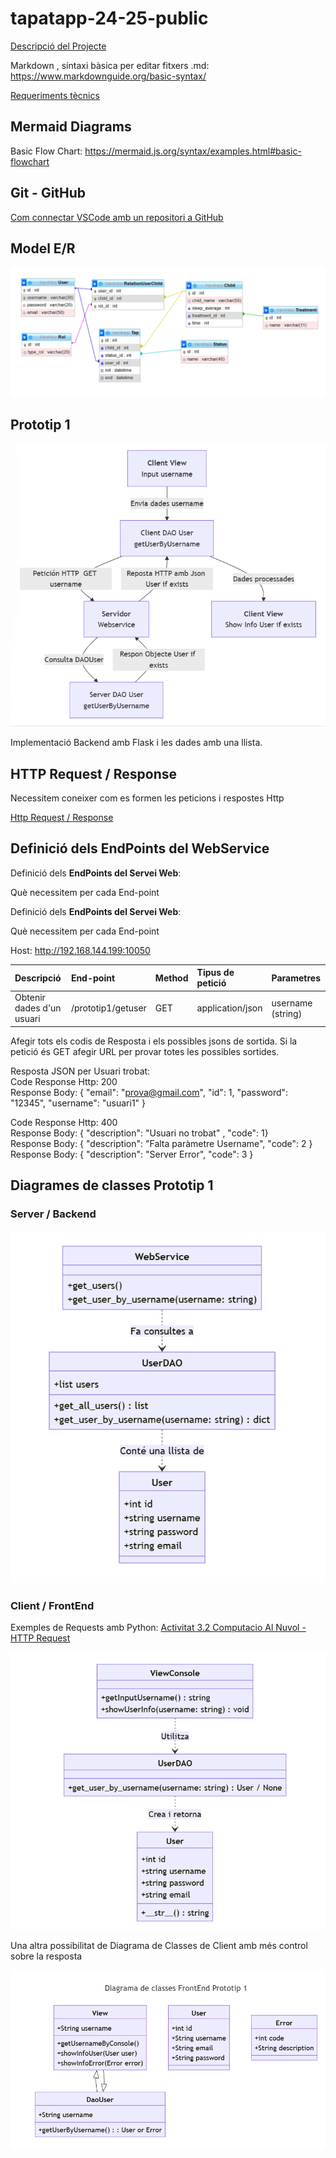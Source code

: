 # tapatapp-24-25-public

[Descripció del Projecte](descTapatApp.md) 

Markdown , síntaxi bàsica per editar fitxers .md:  https://www.markdownguide.org/basic-syntax/

[Requeriments tècnics](req-tecnic.md) 

## Mermaid Diagrams

Basic Flow Chart:  https://mermaid.js.org/syntax/examples.html#basic-flowchart

## Git - GitHub

[Com connectar VSCode amb un repositori a GitHub](github.md)


## Model E/R

 ![Model E/R](/BBDD/Model-E-R.png)

## Prototip 1

 ![Prototip1](/charts/diagramaPrototip1.png)

Implementació Backend amb Flask i les dades amb una llista.

## HTTP Request / Response

Necessitem coneixer com es formen les peticions i respostes Http

[Http Request / Response](https://docs.google.com/document/d/1fnAIsfJJZqlMDvWakbqL_R68UjNa1QhgHB6NNKx2TNM)

## Definició dels EndPoints del WebService
Definició dels <b>EndPoints del Servei Web</b>:

Què necessitem per cada End-point

Definició dels <b>EndPoints del Servei Web</b>:

Què necessitem per cada End-point

Host:  http://192.168.144.199:10050  

| Descripció  | End-point     | Method     |Tipus de petició|Parametres|
| :---        |  :---        |  :---        |  :---         |  :---     |  
| Obtenir dades d'un usuari  | /prototip1/getuser|GET | application/json   |  username (string) | 

Afegir tots els codis de Resposta i els possibles jsons de sortida.
Si la petició és GET afegir URL per provar totes les possibles sortides.

Resposta JSON per Usuari trobat:  
Code Response Http: 200
<br/> Response Body: { "email": "prova@gmail.com",   "id": 1,   "password":  "12345",   "username": "usuari1" } 

Code Response Http: 400
<br/> Response Body: { "description":  "Usuari no trobat" ,   "code": 1} 
<br/> Response Body: { "description":  "Falta paràmetre Username",   "code": 2 } 
<br/> Response Body: { "description":  "Server Error",   "code": 3 }

## Diagrames de classes Prototip 1

### Server / Backend
![Diagrama de classes Server](/charts/DiagClassesP1Server.png)

### Client / FrontEnd

 Exemples de Requests amb Python:  [Activitat 3.2 Computacio Al Nuvol - HTTP Request](https://docs.google.com/document/d/1G0CPwD9SptF7_FzutV8cV6rNp89WRvci)

 ![Diagrama de classes Client](/charts/DiagClassesP1Client.png)

 Una altra possibilitat de Diagrama de Classes de Client amb més control sobre la resposta

 ![Diagrama de classes Client](/charts/DiagClassesP1Client-v2.png)
 
